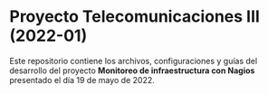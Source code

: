 # Proyecto Telecomunicaciones III (2022-01)

Este repositorio contiene los archivos, configuraciones y guías del desarrollo del proyecto **Monitoreo de infraestructura con Nagios** presentado el día 19 de mayo de 2022.


